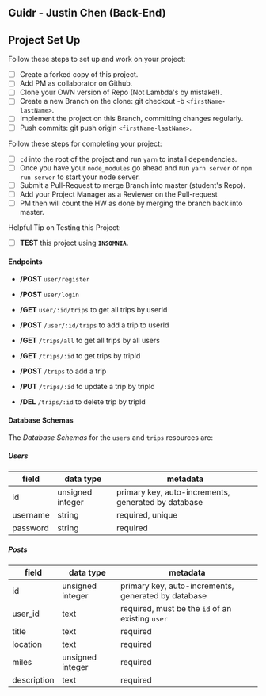 ## Guidr - Justin Chen (Back-End)

## Project Set Up

Follow these steps to set up and work on your project:

- [ ] Create a forked copy of this project.
- [ ] Add PM as collaborator on Github.
- [ ] Clone your OWN version of Repo (Not Lambda's by mistake!).
- [ ] Create a new Branch on the clone: git checkout -b `<firstName-lastName>`.
- [ ] Implement the project on this Branch, committing changes regularly.
- [ ] Push commits: git push origin `<firstName-lastName>`.

Follow these steps for completing your project:

- [ ] `cd` into the root of the project and run `yarn` to install dependencies.
- [ ] Once you have your `node_modules` go ahead and run `yarn server` or `npm run server` to start your node server.
- [ ] Submit a Pull-Request to merge <firstName-lastName> Branch into master (student's  Repo).
- [ ] Add your Project Manager as a Reviewer on the Pull-request
- [ ] PM then will count the HW as done by  merging the branch back into master.

Helpful Tip on Testing this Project:

- [ ] **TEST** this project using **`INSOMNIA`**.

#### Endpoints
- **/POST** ```user/register```
- **/POST** ```user/login```
- **/GET** ```user/:id/trips``` to get all trips by userId
- **/POST** ```/user/:id/trips``` to add a trip to userId

- **/GET** ```/trips/all``` to get all trips by all users
- **/GET** ```/trips/:id``` to get trips by tripId
- **/POST** ```/trips``` to add a trip
- **/PUT** ```/trips/:id``` to update a trip by tripId
- **/DEL** ```/trips/:id``` to delete trip by tripId

#### Database Schemas

The _Database Schemas_ for the `users` and `trips` resources are:

##### Users

| field     | data type        | metadata                                            |
| --------- | ---------------- | --------------------------------------------------- |
| id        | unsigned integer | primary key, auto-increments, generated by database |
| username  | string           | required, unique                                    |
| password  | string           | required                                  |

##### Posts

| field      | data type        | metadata                                            |
| -------    | ---------------- | --------------------------------------------------- |
| id         | unsigned integer | primary key, auto-increments, generated by database |
| user_id    | text             | required, must be the `id` of an existing `user`    |
| title      | text             | required                                            |
| location   | text             | required                                            |
| miles      | unsigned integer | required                                            |
| description| text             | required                                            |

